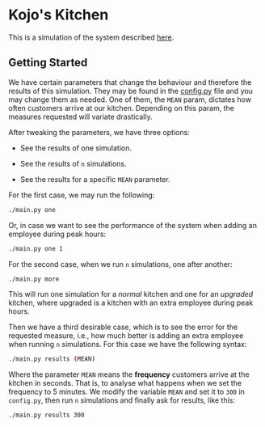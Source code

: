 # Kojo's Kitchen

This is a simulation of the system described [here](docs/proyectos-eventos-discretos-2019.pdf).

## Getting Started

We have certain parameters that change the behaviour and therefore the results of this simulation. They may be found in the [config.py](config.py) file and you may change them as needed. One of them, the `MEAN` param, dictates how often customers arrive at our kitchen. Depending on this param, the measures requested will variate drastically.

After tweaking the parameters, we have three options:

* See the results of one simulation.

* See the results of `n` simulations.

* See the results for a specific `MEAN` parameter.

For the first case, we may run the following:

```bash
./main.py one
```

Or, in case we want to see the performance of the system when adding an employee during peak hours:

```bash
./main.py one 1
```

For the second case, when we run `n` simulations, one after another:

```bash
./main.py more
```

This will run one simulation for a *normal* kitchen and one for an *upgraded* kitchen, where upgraded is a kitchen with an extra employee during peak hours.

Then we have a third desirable case, which is to see the error for the requested measure, i.e., how much better is adding an extra employee when running `n` simulations. For this case we have the following syntax:

```bash
./main.py results (MEAN)
```

Where the parameter `MEAN` means the **frequency** customers arrive at the kitchen in seconds. That is, to analyse what happens when we set the frequency to 5 minutes. We modify the variable `MEAN` and set it to `300` in `config.py`, then run `n` simulations and finally ask for results, like this:

```bash
./main.py results 300
```
